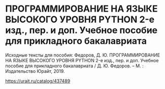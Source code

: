 # ПРОГРАММИРОВАНИЕ НА ЯЗЫКЕ ВЫСОКОГО УРОВНЯ PYTHON 2-е изд., пер. и доп. Учебное пособие для прикладного бакалавриата
Исходные тексты для пособия: Федоров, Д. Ю. ПРОГРАММИРОВАНИЕ НА ЯЗЫКЕ ВЫСОКОГО УРОВНЯ PYTHON 2-е изд., пер. и доп. Учебное пособие для прикладного бакалавриата / Д. Ю. Федоров. – М. : Издательство Юрайт, 2019.

https://urait.ru/catalog/437489
